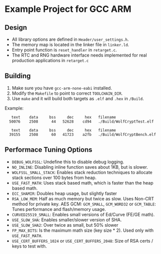 # Example Project for GCC ARM

## Design

* All library options are defined in `Header/user_settings.h`.
* The memory map is located in the linker file in `linker.ld`.
* Entry point function is `reset_handler` in `retarget.c`.
* The RTC and RNG hardware interface needs implemented for real production applications in `retarget.c`

## Building

1. Make sure you have `gcc-arm-none-eabi` installed.
2. Modify the `Makefile` to point to correct `TOOLCHAIN_DIR`.
3. Use `make` and it will build both targets as `.elf` and `.hex` in `/Build`.

Example:

```
   text	   data	    bss	    dec	    hex   filename
  50076	   2508	     44	  52628	   cd94   ./Build/WolfCryptTest.elf

   text	   data	    bss	    dec	    hex   filename
  39155	   2508	     60	  41723	   a2fb   ./Build/WolfCryptBench.elf
```

## Performace Tuning Options

* `DEBUG_WOLFSSL`: Undefine this to disable debug logging.
* `NO_INLINE`: Disabling inline function saves about 1KB, but is slower.
* `WOLFSSL_SMALL_STACK`: Enables stack reduction techniques to allocate stack sections over 100 bytes from heap.
* `USE_FAST_MATH`: Uses stack based math, which is faster than the heap based math.
* `ECC_SHAMIR`: Doubles heap usage, but slightly faster
* `RSA_LOW_MEM`: Half as much memory but twice as slow. Uses Non-CRT method for private key.
AES GCM: `GCM_SMALL`, `GCM_WORD32` or `GCM_TABLE`: Tunes performance and flash/memory usage.
* `CURVED25519_SMALL`: Enables small versions of Ed/Curve (FE/GE math).
* `USE_SLOW_SHA`: Enables smaller/slower version of SHA.
* `USE_SLOW_SHA2`: Over twice as small, but 50% slower
* `FP_MAX_BITS`: Is the maximum math size (key size * 2). Used only with `USE_FAST_MATH`.
* `USE_CERT_BUFFERS_1024` or `USE_CERT_BUFFERS_2048`: Size of RSA certs / keys to test with. 
